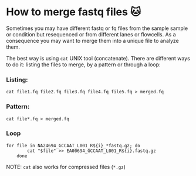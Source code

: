 # How to merge fastq files :cat:

Sometimes you may have different fastq or fq files from the sample sample or condition but resequenced or from different lanes or flowcells. As a consequence you may want to merge them into a unique file to analyze them.

The best way is using `cat` UNIX tool (concatenate). There are different ways to do it: listing the files to merge, by a pattern or through a loop:

### Listing:
````
cat file1.fq file2.fq file3.fq file4.fq file5.fq > merged.fq
````
### Pattern:
````
cat file*.fq > merged.fq
````
### Loop
````
for file in NA24694_GCCAAT_L001_R${i}_*fastq.gz; do
        cat "$file" >> EA00694_GCCAAT_L001_R${i}.fastq.gz
    done
````


NOTE: `cat` also works for compressed files (`*.gz`)
